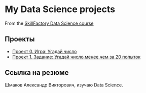 # My Data Science projects

From the [SkillFactory Data Science course](https://skillfactory.ru/)

## Проекты

* [Проект 0. Игра: Угадай число](https://github.com/alvi-shmakov/IDE/tree/main/progect_0)
* [Проект 1. Задание: Угадай число менее чем за 20 попыток](https://github.com/alvi-shmakov/IDE/tree/main/progect_1)

## Ссылка на резюме
Шмаков Александр Викторович, изучаю Data Science.